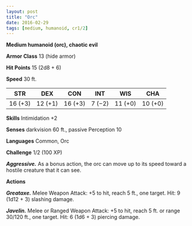```yaml
---
layout: post
title: "Orc"
date: 2016-02-29
tags: [medium, humanoid, cr1/2]
---
```


**Medium humanoid (orc), chaotic evil**

**Armor Class** 13 (hide armor)

**Hit Points** 15 (2d8 + 6)

**Speed** 30 ft.

|   STR   |   DEX   |   CON   |   INT   |   WIS   |   CHA   |
|:-----:|:-----:|:-----:|:-----:|:-----:|:-----:|
| 16 (+3) | 12 (+1) | 16 (+3) | 7 (−2) | 11 (+0) | 10 (+0) |

**Skills** Intimidation +2 

**Senses** darkvision 60 ft., passive Perception 10 

**Languages** Common, Orc 

**Challenge** 1/2 (100 XP) 

***Aggressive.*** As a bonus action, the orc can move up to its speed toward a hostile creature that it can see. 

**Actions** 

***Greataxe.*** Melee Weapon Attack: +5 to hit, reach 5 ft., one target. Hit: 9 (1d12 + 3) slashing damage. 

***Javelin.*** Melee or Ranged Weapon Attack: +5 to hit, reach 5 ft. or range 30/120 ft., one target. Hit: 6 (1d6 + 3) piercing damage.
